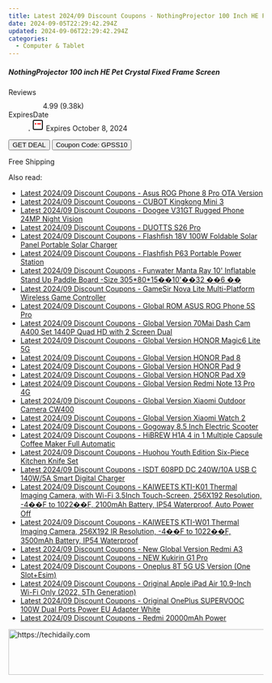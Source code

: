 ```yaml
---
title: Latest 2024/09 Discount Coupons - NothingProjector 100 Inch HE Pet Crystal Fixed Frame Screen
date: 2024-09-05T22:29:42.294Z
updated: 2024-09-06T22:29:42.294Z
categories:
  - Computer & Tablet
---
```



<div class="max-w-4xl mx-auto grid grid-cols-1 lg:max-w-5xl lg:gap-x-20 lg:grid-cols-2">
  <div class="relative p-3 col-start-1 row-start-1 flex flex-col-reverse rounded-lg bg-gradient-to-t from-black/75 via-black/0 sm:bg-none sm:row-start-2 sm:p-0 lg:row-start-1">
    <h5 class="mt-1 text-lg font-semibold text-white sm:text-slate-900 md:text-2xl dark:sm:text-white">NothingProjector 100 inch HE Pet Crystal Fixed Frame Screen</h5>
  </div>
  
  <div class="col-start-1 col-end-3 row-start-1 grid gap-4 sm:mb-6 sm:grid-cols-4 lg:col-start-2 lg:row-span-6 lg:row-end-6 lg:mb-0 lg:gap-6">
    
  </div>
  <dl class="row-start-2 mt-4 flex items-center text-xs font-medium sm:row-start-3 sm:mt-1 md:mt-2.5 lg:row-start-2">
    <dt class="sr-only">Reviews</dt>
    <dd class="flex items-center text-indigo-600 dark:text-indigo-400">
      <svg width="24" height="24" fill="none" aria-hidden="true" class="mr-1 stroke-current dark:stroke-indigo-500">
        <path d="m12 5 2 5h5l-4 4 2.103 5L12 16l-5.103 3L9 14l-4-4h5l2-5Z" stroke-width="2" stroke-linecap="round" stroke-linejoin="round" />
      </svg>
      <span>4.99 <span class="font-normal text-slate-400">(9.38k)</span></span>
    </dd>
    <dt class="sr-only">ExpiresDate</dt>
    <dd class="flex items-center">
      <svg width="2" height="2" aria-hidden="true" fill="currentColor" class="mx-3 text-slate-300">
        <circle cx="1" cy="1" r="1" />
      </svg>
      <svg width="24" height="24" viewBox="0 0 24 24" fill="none" stroke="currentColor" stroke-width="2">
        <rect x="3" y="3" width="18" height="18" rx="2" fill="#fff" />
        <path d="M6 10L18 10" stroke="red" stroke-width="2" fill="none" />
        <path d="M10 6L10 18" stroke="#fff" stroke-width="2" fill="none" />
      </svg>
      Expires October 8, 2024    </dd>
  </dl>
  <div class="col-start-1 row-start-3 mt-4 self-center sm:col-start-2 sm:row-span-2 sm:row-start-2 sm:mt-0 lg:col-start-1 lg:row-start-3 lg:row-end-4 lg:mt-6">
    <button type="button" onClick="javascript:window.open(decodeURIComponent('https%3A%2F%2Fwww.shareasale.com%2Fu.cfm%3Fd%3D1118433%26m%3D97331%26u%3D4338022'), '_blank');void(0);" class="rounded-lg bg-red-600 px-3 py-2 text-sm font-medium leading-6 text-white">GET DEAL</button>
    <button type="button" onClick="javascript:window.open(decodeURIComponent('https%3A%2F%2Fwww.shareasale.com%2Fu.cfm%3Fd%3D1118433%26m%3D97331%26u%3D4338022'), '_blank');void(0);" class="border-dashed border-2 border-indigo-600 bg-green-100 text-sm leading-6 font-medium py-2 px-3 rounded-lg">Coupon Code: GPSS10</button>
  </div>
  <p class="col-start-1 mt-4 text-sm leading-6 sm:col-span-2 lg:col-span-1 lg:row-start-4 lg:mt-6 dark:text-slate-400">
    Free Shipping 
  </p>
</div>
<span class="atpl-alsoreadstyle">Also read:</span>
<div><ul>
<li><a href="https://coupons.techidaily.com/coupon-1118274-share-97331-sale/"><u>Latest 2024/09 Discount Coupons - Asus ROG Phone 8 Pro OTA Version</u></a></li>
<li><a href="https://coupons.techidaily.com/coupon-1118256-share-97331-sale/"><u>Latest 2024/09 Discount Coupons - CUBOT Kingkong Mini 3</u></a></li>
<li><a href="https://coupons.techidaily.com/coupon-1118257-share-97331-sale/"><u>Latest 2024/09 Discount Coupons - Doogee V31GT Rugged Phone 24MP Night Vision</u></a></li>
<li><a href="https://coupons.techidaily.com/coupon-1118270-share-97331-sale/"><u>Latest 2024/09 Discount Coupons - DUOTTS S26 Pro</u></a></li>
<li><a href="https://coupons.techidaily.com/coupon-1118276-share-97331-sale/"><u>Latest 2024/09 Discount Coupons - Flashfish 18V 100W Foldable Solar Panel Portable Solar Charger</u></a></li>
<li><a href="https://coupons.techidaily.com/coupon-1118275-share-97331-sale/"><u>Latest 2024/09 Discount Coupons - Flashfish P63 Portable Power Station</u></a></li>
<li><a href="https://coupons.techidaily.com/coupon-1118262-share-97331-sale/"><u>Latest 2024/09 Discount Coupons - Funwater Manta Ray 10' Inflatable Stand Up Paddle Board -Size 305*80*15��10'��32 ��6 ��</u></a></li>
<li><a href="https://coupons.techidaily.com/coupon-1118258-share-97331-sale/"><u>Latest 2024/09 Discount Coupons - GameSir Nova Lite Multi-Platform Wireless Game Controller</u></a></li>
<li><a href="https://coupons.techidaily.com/coupon-1118273-share-97331-sale/"><u>Latest 2024/09 Discount Coupons - Global ROM ASUS ROG Phone 5S Pro</u></a></li>
<li><a href="https://coupons.techidaily.com/coupon-1118260-share-97331-sale/"><u>Latest 2024/09 Discount Coupons - Global Version 70Mai Dash Cam A400 Set 1440P Quad HD with 2 Screen Dual</u></a></li>
<li><a href="https://coupons.techidaily.com/coupon-1118252-share-97331-sale/"><u>Latest 2024/09 Discount Coupons - Global Version HONOR Magic6 Lite 5G</u></a></li>
<li><a href="https://coupons.techidaily.com/coupon-1118249-share-97331-sale/"><u>Latest 2024/09 Discount Coupons - Global Version HONOR Pad 8</u></a></li>
<li><a href="https://coupons.techidaily.com/coupon-1118250-share-97331-sale/"><u>Latest 2024/09 Discount Coupons - Global Version HONOR Pad 9</u></a></li>
<li><a href="https://coupons.techidaily.com/coupon-1118251-share-97331-sale/"><u>Latest 2024/09 Discount Coupons - Global Version HONOR Pad X9</u></a></li>
<li><a href="https://coupons.techidaily.com/coupon-1118271-share-97331-sale/"><u>Latest 2024/09 Discount Coupons - Global Version Redmi Note 13 Pro 4G</u></a></li>
<li><a href="https://coupons.techidaily.com/coupon-1118266-share-97331-sale/"><u>Latest 2024/09 Discount Coupons - Global Version Xiaomi Outdoor Camera CW400</u></a></li>
<li><a href="https://coupons.techidaily.com/coupon-1118265-share-97331-sale/"><u>Latest 2024/09 Discount Coupons - Global Version Xiaomi Watch 2</u></a></li>
<li><a href="https://coupons.techidaily.com/coupon-1118263-share-97331-sale/"><u>Latest 2024/09 Discount Coupons - Gogoway 8.5 Inch Electric Scooter</u></a></li>
<li><a href="https://coupons.techidaily.com/coupon-1118261-share-97331-sale/"><u>Latest 2024/09 Discount Coupons - HiBREW H1A 4 in 1 Multiple Capsule Coffee Maker Full Automatic</u></a></li>
<li><a href="https://coupons.techidaily.com/coupon-1118259-share-97331-sale/"><u>Latest 2024/09 Discount Coupons - Huohou Youth Edition Six-Piece Kitchen Knife Set</u></a></li>
<li><a href="https://coupons.techidaily.com/coupon-1118269-share-97331-sale/"><u>Latest 2024/09 Discount Coupons - ISDT 608PD DC 240W/10A USB C 140W/5A Smart Digital Charger</u></a></li>
<li><a href="https://coupons.techidaily.com/coupon-1118254-share-97331-sale/"><u>Latest 2024/09 Discount Coupons - KAIWEETS KTI-K01 Thermal Imaging Camera, with Wi-Fi 3.5Inch Touch-Screen, 256X192 Resolution, -4��F to 1022��F, 2100mAh Battery, IP54 Waterproof, Auto Power Off</u></a></li>
<li><a href="https://coupons.techidaily.com/coupon-1118253-share-97331-sale/"><u>Latest 2024/09 Discount Coupons - KAIWEETS KTI-W01 Thermal Imaging Camera, 256X192 IR Resolution, -4��F to 1022��F, 3500mAh Battery, IP54 Waterproof</u></a></li>
<li><a href="https://coupons.techidaily.com/coupon-1118264-share-97331-sale/"><u>Latest 2024/09 Discount Coupons - New Global Version Redmi A3</u></a></li>
<li><a href="https://coupons.techidaily.com/coupon-1118267-share-97331-sale/"><u>Latest 2024/09 Discount Coupons - NEW Kukirin G1 Pro</u></a></li>
<li><a href="https://coupons.techidaily.com/coupon-1118272-share-97331-sale/"><u>Latest 2024/09 Discount Coupons - Oneplus 8T 5G US Version (One Slot+Esim)</u></a></li>
<li><a href="https://coupons.techidaily.com/coupon-1118248-share-97331-sale/"><u>Latest 2024/09 Discount Coupons - Original Apple iPad Air 10.9-Inch Wi-Fi Only (2022, 5Th Generation)</u></a></li>
<li><a href="https://coupons.techidaily.com/coupon-1118255-share-97331-sale/"><u>Latest 2024/09 Discount Coupons - Original OnePlus SUPERVOOC 100W Dual Ports Power EU Adapter White</u></a></li>
<li><a href="https://coupons.techidaily.com/coupon-1118268-share-97331-sale/"><u>Latest 2024/09 Discount Coupons - Redmi 20000mAh Power</u></a></li>
</ul></div>

<ins class="adsbygoogle"
      style="display:block"
      data-ad-client="ca-pub-7571918770474297"
      data-ad-slot="8358498916"
      data-ad-format="auto"
      data-full-width-responsive="true"></ins>
<!-- affiliate ads begin -->
<a href="https://ephamedtechinc.pxf.io/c/5597632/2137228/26400" target="_top" id="2137228">
  <img src="//a.impactradius-go.com/display-ad/26400-2137228" border="0" alt="https://techidaily.com" width="728" height="90"/>
</a>
<img height="0" width="0" src="https://ephamedtechinc.pxf.io/i/5597632/2137228/26400" style="position:absolute;visibility:hidden;" border="0" />
<!-- affiliate ads end -->